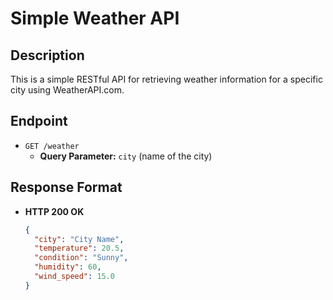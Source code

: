 # Simple Weather API

## Description
This is a simple RESTful API for retrieving weather information for a specific city using WeatherAPI.com.

## Endpoint
- `GET /weather`
  - **Query Parameter:** `city` (name of the city)

## Response Format
- **HTTP 200 OK**
  ```json
  {
    "city": "City Name",
    "temperature": 20.5,
    "condition": "Sunny",
    "humidity": 60,
    "wind_speed": 15.0
  }
